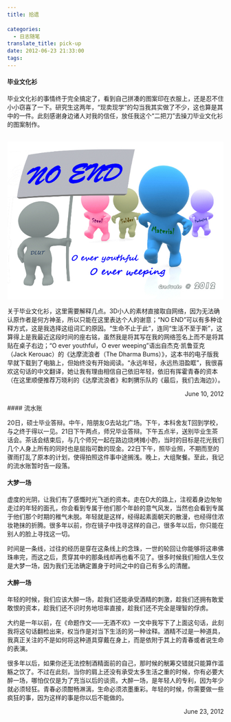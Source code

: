 ```yaml
---
title: 拾遗

categories:
  - 日志随笔
translate_title: pick-up
date: 2012-06-23 21:33:00
tags:
---
```


#### 毕业文化衫

毕业文化衫的事情终于完全搞定了，看到自己拼凑的图案印在衣服上，还是忍不住小小窃喜了一下。研究生这两年，“现卖现学”的勾当我其实做了不少，这也算是其中的一件。此刻感谢身边诸人对我的信任，放任我这个“二把刀”去操刀毕业文化衫的图案制作。

 ![](/assets/img/blogimgs/logo-Graduate.jpg)

关于毕业文化衫，这里需要解释几点。3D小人的素材直接取自网络，因为无法确认原作者是何方神圣，所以只能在这里表达个人的谢意；“NO END”可以有多种诠释方式，这是我选择这组词汇的原因。“生命不止于此”，连同“生活不至于斯”，这算得上是我最近这段时间的座右铭，虽然我是将其写在我的网络签名上而不是将其贴在桌子右边；“O ever youthful，O ever weeping”语出自杰克·凯鲁亚克（Jack Kerouac）的《达摩流浪者（The Dharma Bums）》，这本书的电子版我早就下载到了电脑上，但始终没有开始阅读。“永远年轻，永远热泪盈眶”，我很喜欢这句话的中文翻译，她让我有理由相信自己依旧年轻，依旧有挥霍青春的资本（在这里顺便推荐万晓利的《达摩流浪者》和刺猬乐队的《最后，我们去海边》）。

<p align='right'>June 10, 2012</p>
#### 流水账

20日，硕士毕业答辩。中午，陪朋友G去站北广场。下午，本科舍友T回到学校，与之终于得以一见。21日下午两点，师兄毕业答辩。下午五点半，送别毕业生茶话会。茶话会结束后，与几个师兄一起在路边烧烤摊小酌，当时的目标是花光我们几个人身上所有的同时也是屈指可数的现金。22日下午，照毕业照，不期而至的骤雨打乱了原本的计划，使得拍照这件事中途搁浅。晚上，大组聚餐。至此，我记的流水账暂时告一段落。

#### 大梦一场

虚度的光阴，让我们有了感慨时光飞逝的资本。走在D大的路上，注视着身边匆匆走过的年轻的面孔，你会看到专属于他们那个年龄的意气风发，当然也会看到专属于他们那个时期的稚气未脱。年轻就是这样，经得起素面朝天的散漫，也经得住浓妆艳抹的折腾。很多年以前，你在镜子中找寻这样的自己，很多年以后，你只能在别人的脸上寻找这一切。

时间是一条线，过往的经历是穿在这条线上的念珠，一世的轮回让你能够将这串佛珠串完，而这之后，贯穿其中的那条线却再也看不见了。很多时候我们相信人生仅是大梦一场，因为我们无法确定置身于时间之中的自己有多么的清醒。

#### 大醉一场

年轻的时候，我们应该大醉一场，趁我们还能承受酒精的刺激，趁我们还拥有敢爱敢恨的资本，趁我们还不识时务地坦率直接，趁我们还不完全是理智的俘虏。

大约是一年以前，在《命题作文——无酒不欢》一文中我写下了上面这句话，此刻我将这句话翻检出来，权当作是对当下生活的另一种诠释。酒精不过是一种道具，我真正关注的不是如何将这种道具穿戴在身上，而是依附于其上的青春或者说生命的表演。

很多年以后，如果你还无法控制酒精面前的自己，那时候的觥筹交错就只能算作滥觞之饮了。不过在此刻，当你的肩上还没有承受太多生活之重的时候，你有必要大醉一场，哪怕仅仅是为了充当以后的谈资。大醉一场，是年轻人的专利，因为年少就必须轻狂。青春必须酣畅淋漓，生命必须浓墨重彩。年轻的时候，你需要做一些疯狂的事，因为这样的事是你以后不能做的。
<p align='right'>June 23, 2012</p>
